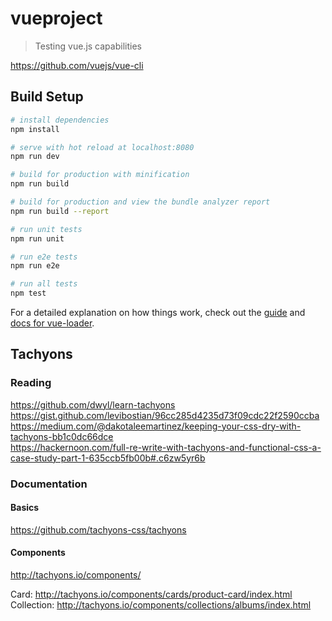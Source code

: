 # vueproject

> Testing vue.js capabilities

https://github.com/vuejs/vue-cli

## Build Setup

``` bash
# install dependencies
npm install

# serve with hot reload at localhost:8080
npm run dev

# build for production with minification
npm run build

# build for production and view the bundle analyzer report
npm run build --report

# run unit tests
npm run unit

# run e2e tests
npm run e2e

# run all tests
npm test
```

For a detailed explanation on how things work, check out the [guide](http://vuejs-templates.github.io/webpack/) and [docs for vue-loader](http://vuejs.github.io/vue-loader).

## Tachyons

### Reading
https://github.com/dwyl/learn-tachyons  
https://gist.github.com/levibostian/96cc285d4235d73f09cdc22f2590ccba  
https://medium.com/@dakotaleemartinez/keeping-your-css-dry-with-tachyons-bb1c0dc66dce  
https://hackernoon.com/full-re-write-with-tachyons-and-functional-css-a-case-study-part-1-635ccb5fb00b#.c6zw5yr6b  

### Documentation
#### Basics
https://github.com/tachyons-css/tachyons  

#### Components
http://tachyons.io/components/  

Card: http://tachyons.io/components/cards/product-card/index.html  
Collection: http://tachyons.io/components/collections/albums/index.html  
